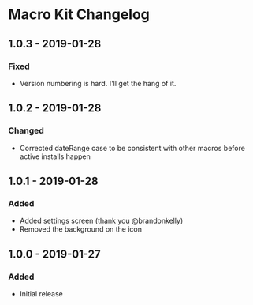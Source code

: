 # Macro Kit Changelog

## 1.0.3 - 2019-01-28

### Fixed
* Version numbering is hard. I'll get the hang of it.

## 1.0.2 - 2019-01-28

### Changed
* Corrected dateRange case to be consistent with other macros before active installs happen

## 1.0.1 - 2019-01-28

### Added
* Added settings screen (thank you @brandonkelly)
* Removed the background on the icon

## 1.0.0 - 2019-01-27

### Added
* Initial release
